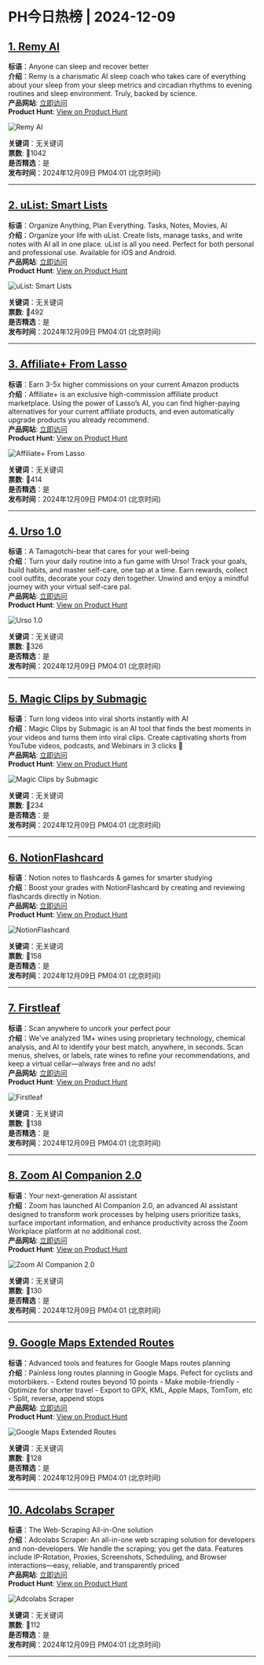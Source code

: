 # PH今日热榜 | 2024-12-09

## [1. Remy AI](https://www.producthunt.com/posts/remy-ai?utm_campaign=producthunt-api&utm_medium=api-v2&utm_source=Application%3A+linewalker+%28ID%3A+135281%29)  
**标语**：Anyone can sleep and recover better  
**介绍**：Remy is a charismatic AI sleep coach who takes care of everything about your sleep from your sleep metrics and circadian rhythms to evening routines and sleep environment. Truly, backed by science.  
**产品网站**: [立即访问](https://www.producthunt.com/r/4Z3OJZYN4KLF27?utm_campaign=producthunt-api&utm_medium=api-v2&utm_source=Application%3A+linewalker+%28ID%3A+135281%29)  
**Product Hunt**: [View on Product Hunt](https://www.producthunt.com/posts/remy-ai?utm_campaign=producthunt-api&utm_medium=api-v2&utm_source=Application%3A+linewalker+%28ID%3A+135281%29)  

![Remy AI](https://ph-files.imgix.net/e9e49c23-950e-4280-94cb-9d8b04f3bfc2.png?auto=format&fit=crop&frame=1&h=512&w=1024)  

**关键词**：无关键词  
**票数**: 🔺1042  
**是否精选**：是  
**发布时间**：2024年12月09日 PM04:01 (北京时间)  

---

## [2. uList: Smart Lists](https://www.producthunt.com/posts/ulist-smart-lists?utm_campaign=producthunt-api&utm_medium=api-v2&utm_source=Application%3A+linewalker+%28ID%3A+135281%29)  
**标语**：Organize Anything, Plan Everything. Tasks, Notes, Movies, AI  
**介绍**：Organize your life with uList. Create lists, manage tasks, and write notes with AI all in one place. uList is all you need. Perfect for both personal and professional use. Available for iOS and Android.  
**产品网站**: [立即访问](https://www.producthunt.com/r/WL6S3QCDXRJJWJ?utm_campaign=producthunt-api&utm_medium=api-v2&utm_source=Application%3A+linewalker+%28ID%3A+135281%29)  
**Product Hunt**: [View on Product Hunt](https://www.producthunt.com/posts/ulist-smart-lists?utm_campaign=producthunt-api&utm_medium=api-v2&utm_source=Application%3A+linewalker+%28ID%3A+135281%29)  

![uList: Smart Lists](https://ph-files.imgix.net/c2db378e-c6d9-4c0b-8865-9ac523c16dbf.png?auto=format&fit=crop&frame=1&h=512&w=1024)  

**关键词**：无关键词  
**票数**: 🔺492  
**是否精选**：是  
**发布时间**：2024年12月09日 PM04:01 (北京时间)  

---

## [3. Affiliate+ From Lasso](https://www.producthunt.com/posts/affiliate-from-lasso-2?utm_campaign=producthunt-api&utm_medium=api-v2&utm_source=Application%3A+linewalker+%28ID%3A+135281%29)  
**标语**：Earn 3-5x higher commissions on your current Amazon products  
**介绍**：Affiliate+ is an exclusive high-commission affiliate product marketplace. Using the power of Lasso’s AI, you can find higher-paying alternatives for your current affiliate products, and even automatically upgrade products you already recommend.  
**产品网站**: [立即访问](https://www.producthunt.com/r/7BC6X6JWTF5BCQ?utm_campaign=producthunt-api&utm_medium=api-v2&utm_source=Application%3A+linewalker+%28ID%3A+135281%29)  
**Product Hunt**: [View on Product Hunt](https://www.producthunt.com/posts/affiliate-from-lasso-2?utm_campaign=producthunt-api&utm_medium=api-v2&utm_source=Application%3A+linewalker+%28ID%3A+135281%29)  

![Affiliate+ From Lasso](https://ph-files.imgix.net/9eaaa24b-9872-4265-99a0-8a3c0b2370db.png?auto=format&fit=crop&frame=1&h=512&w=1024)  

**关键词**：无关键词  
**票数**: 🔺414  
**是否精选**：是  
**发布时间**：2024年12月09日 PM04:01 (北京时间)  

---

## [4. Urso 1.0](https://www.producthunt.com/posts/urso-1-0?utm_campaign=producthunt-api&utm_medium=api-v2&utm_source=Application%3A+linewalker+%28ID%3A+135281%29)  
**标语**：A Tamagotchi-bear that cares for your well-being  
**介绍**：Turn your daily routine into a fun game with Urso! Track your goals, build habits, and master self-care, one tap at a time. Earn rewards, collect cool outfits, decorate your cozy den together. Unwind and enjoy a mindful journey with your virtual self-care pal.  
**产品网站**: [立即访问](https://www.producthunt.com/r/CQETPESTYTV2TP?utm_campaign=producthunt-api&utm_medium=api-v2&utm_source=Application%3A+linewalker+%28ID%3A+135281%29)  
**Product Hunt**: [View on Product Hunt](https://www.producthunt.com/posts/urso-1-0?utm_campaign=producthunt-api&utm_medium=api-v2&utm_source=Application%3A+linewalker+%28ID%3A+135281%29)  

![Urso 1.0](https://ph-files.imgix.net/9140a231-6e67-4110-a179-1a84a2b4ab94.png?auto=format&fit=crop&frame=1&h=512&w=1024)  

**关键词**：无关键词  
**票数**: 🔺326  
**是否精选**：是  
**发布时间**：2024年12月09日 PM04:01 (北京时间)  

---

## [5. Magic Clips by Submagic](https://www.producthunt.com/posts/magic-clips-by-submagic?utm_campaign=producthunt-api&utm_medium=api-v2&utm_source=Application%3A+linewalker+%28ID%3A+135281%29)  
**标语**：Turn long videos into viral shorts instantly with AI  
**介绍**：Magic Clips by Submagic is an AI tool that finds the best moments in your videos and turns them into viral clips. Create captivating shorts from YouTube videos, podcasts, and Webinars in 3 clicks 🚀  
**产品网站**: [立即访问](https://www.producthunt.com/r/OH73DXMC5WXXSE?utm_campaign=producthunt-api&utm_medium=api-v2&utm_source=Application%3A+linewalker+%28ID%3A+135281%29)  
**Product Hunt**: [View on Product Hunt](https://www.producthunt.com/posts/magic-clips-by-submagic?utm_campaign=producthunt-api&utm_medium=api-v2&utm_source=Application%3A+linewalker+%28ID%3A+135281%29)  

![Magic Clips by Submagic](https://ph-files.imgix.net/3cab7352-0118-46fc-a619-a2e71a49388c.jpeg?auto=format&fit=crop&frame=1&h=512&w=1024)  

**关键词**：无关键词  
**票数**: 🔺234  
**是否精选**：是  
**发布时间**：2024年12月09日 PM04:01 (北京时间)  

---

## [6. NotionFlashcard](https://www.producthunt.com/posts/notionflashcard?utm_campaign=producthunt-api&utm_medium=api-v2&utm_source=Application%3A+linewalker+%28ID%3A+135281%29)  
**标语**：Notion notes to flashcards & games for smarter studying  
**介绍**：Boost your grades with NotionFlashcard by creating and reviewing flashcards directly in Notion.  
**产品网站**: [立即访问](https://www.producthunt.com/r/LL25USREQH7XJU?utm_campaign=producthunt-api&utm_medium=api-v2&utm_source=Application%3A+linewalker+%28ID%3A+135281%29)  
**Product Hunt**: [View on Product Hunt](https://www.producthunt.com/posts/notionflashcard?utm_campaign=producthunt-api&utm_medium=api-v2&utm_source=Application%3A+linewalker+%28ID%3A+135281%29)  

![NotionFlashcard](https://ph-files.imgix.net/10bb4357-6636-4a89-91b2-a8124415a393.png?auto=format&fit=crop&frame=1&h=512&w=1024)  

**关键词**：无关键词  
**票数**: 🔺158  
**是否精选**：是  
**发布时间**：2024年12月09日 PM04:01 (北京时间)  

---

## [7. Firstleaf](https://www.producthunt.com/posts/firstleaf?utm_campaign=producthunt-api&utm_medium=api-v2&utm_source=Application%3A+linewalker+%28ID%3A+135281%29)  
**标语**：Scan anywhere to uncork your perfect pour  
**介绍**：We've analyzed 1M+ wines using proprietary technology, chemical analysis, and AI to identify your best match, anywhere, in seconds. Scan menus, shelves, or labels, rate wines to refine your recommendations, and keep a virtual cellar—always free and no ads!  
**产品网站**: [立即访问](https://www.producthunt.com/r/6YQGY76QD2QCZV?utm_campaign=producthunt-api&utm_medium=api-v2&utm_source=Application%3A+linewalker+%28ID%3A+135281%29)  
**Product Hunt**: [View on Product Hunt](https://www.producthunt.com/posts/firstleaf?utm_campaign=producthunt-api&utm_medium=api-v2&utm_source=Application%3A+linewalker+%28ID%3A+135281%29)  

![Firstleaf](https://ph-files.imgix.net/1d3be444-b4b0-4f32-b37b-de7d263ce96f.jpeg?auto=format&fit=crop&frame=1&h=512&w=1024)  

**关键词**：无关键词  
**票数**: 🔺138  
**是否精选**：是  
**发布时间**：2024年12月09日 PM04:01 (北京时间)  

---

## [8. Zoom AI Companion 2.0](https://www.producthunt.com/posts/zoom-ai-companion-2-0?utm_campaign=producthunt-api&utm_medium=api-v2&utm_source=Application%3A+linewalker+%28ID%3A+135281%29)  
**标语**：Your next-generation AI assistant  
**介绍**：Zoom has launched AI Companion 2.0, an advanced AI assistant designed to transform work processes by helping users prioritize tasks, surface important information, and enhance productivity across the Zoom Workplace platform at no additional cost.  
**产品网站**: [立即访问](https://www.producthunt.com/r/RBUHP5UP74ERID?utm_campaign=producthunt-api&utm_medium=api-v2&utm_source=Application%3A+linewalker+%28ID%3A+135281%29)  
**Product Hunt**: [View on Product Hunt](https://www.producthunt.com/posts/zoom-ai-companion-2-0?utm_campaign=producthunt-api&utm_medium=api-v2&utm_source=Application%3A+linewalker+%28ID%3A+135281%29)  

![Zoom AI Companion 2.0](https://ph-files.imgix.net/2d201a8d-b7dd-46e8-a3a1-921c278032b2.png?auto=format&fit=crop&frame=1&h=512&w=1024)  

**关键词**：无关键词  
**票数**: 🔺130  
**是否精选**：是  
**发布时间**：2024年12月09日 PM04:01 (北京时间)  

---

## [9. Google Maps Extended Routes](https://www.producthunt.com/posts/google-maps-extended-routes?utm_campaign=producthunt-api&utm_medium=api-v2&utm_source=Application%3A+linewalker+%28ID%3A+135281%29)  
**标语**：Advanced tools and features for Google Maps routes planning  
**介绍**：Painless long routes planning in Google Maps. Pefect for cyclists and motorbikers. - Extend routes beyond 10 points - Make mobile-friendly - Optimize for shorter travel - Export to GPX, KML, Apple Maps, TomTom, etc - Split, reverse, append stops  
**产品网站**: [立即访问](https://www.producthunt.com/r/MB4TJQXD5JVYFA?utm_campaign=producthunt-api&utm_medium=api-v2&utm_source=Application%3A+linewalker+%28ID%3A+135281%29)  
**Product Hunt**: [View on Product Hunt](https://www.producthunt.com/posts/google-maps-extended-routes?utm_campaign=producthunt-api&utm_medium=api-v2&utm_source=Application%3A+linewalker+%28ID%3A+135281%29)  

![Google Maps Extended Routes](https://ph-files.imgix.net/5e2990ec-9a8d-4c7b-b995-7724f562a1bc.png?auto=format&fit=crop&frame=1&h=512&w=1024)  

**关键词**：无关键词  
**票数**: 🔺128  
**是否精选**：是  
**发布时间**：2024年12月09日 PM04:01 (北京时间)  

---

## [10. Adcolabs Scraper](https://www.producthunt.com/posts/adcolabs-scraper-2?utm_campaign=producthunt-api&utm_medium=api-v2&utm_source=Application%3A+linewalker+%28ID%3A+135281%29)  
**标语**：The Web-Scraping All-in-One solution  
**介绍**：Adcolabs Scraper: An all-in-one web scraping solution for developers and non-developers. We handle the scraping; you get the data. Features include IP-Rotation, Proxies, Screenshots, Scheduling, and Browser interactions—easy, reliable, and transparently priced  
**产品网站**: [立即访问](https://www.producthunt.com/r/6QC7U4N3T7JSJD?utm_campaign=producthunt-api&utm_medium=api-v2&utm_source=Application%3A+linewalker+%28ID%3A+135281%29)  
**Product Hunt**: [View on Product Hunt](https://www.producthunt.com/posts/adcolabs-scraper-2?utm_campaign=producthunt-api&utm_medium=api-v2&utm_source=Application%3A+linewalker+%28ID%3A+135281%29)  

![Adcolabs Scraper](https://ph-files.imgix.net/3d763f80-c617-445a-94aa-6ae710054e68.png?auto=format&fit=crop&frame=1&h=512&w=1024)  

**关键词**：无关键词  
**票数**: 🔺112  
**是否精选**：是  
**发布时间**：2024年12月09日 PM04:01 (北京时间)  

---


